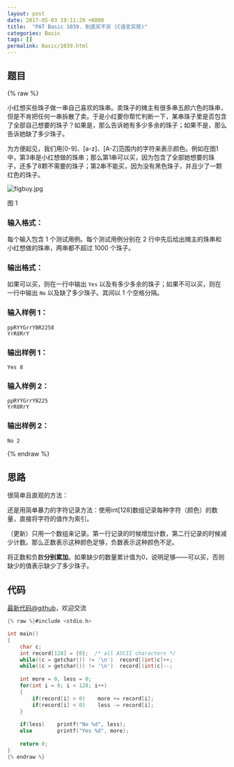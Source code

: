 ```yaml
---
layout: post
date: 2017-05-03 19:11:29 +0800
title:  "PAT Basic 1039. 到底买不买 (C语言实现)"
categories: Basic
tags: []
permalink: Basic/1039.html
---
```


## 题目

{% raw %}<div class="ques-view"><p>小红想买些珠子做一串自己喜欢的珠串。卖珠子的摊主有很多串五颜六色的珠串，但是不肯把任何一串拆散了卖。于是小红要你帮忙判断一下，某串珠子里是否包含了全部自己想要的珠子？如果是，那么告诉她有多少多余的珠子；如果不是，那么告诉她缺了多少珠子。</p>
<p>为方便起见，我们用[0-9]、[a-z]、[A-Z]范围内的字符来表示颜色。例如在图1中，第3串是小红想做的珠串；那么第1串可以买，因为包含了全部她想要的珠子，还多了8颗不需要的珠子；第2串不能买，因为没有黑色珠子，并且少了一颗红色的珠子。</p>
<p><img alt="figbuy.jpg" src="https://images.ptausercontent.com/b7e2ffa6-8819-436d-ad79-a41263abe914.jpg"/></p>
<p>图 1</p>
<h3 id="-">输入格式：</h3>
<p>每个输入包含 1 个测试用例。每个测试用例分别在 2 行中先后给出摊主的珠串和小红想做的珠串，两串都不超过 1000 个珠子。</p>
<h3 id="-">输出格式：</h3>
<p>如果可以买，则在一行中输出 <code>Yes</code> 以及有多少多余的珠子；如果不可以买，则在一行中输出 <code>No</code> 以及缺了多少珠子。其间以 1 个空格分隔。</p>
<h3 id="-1-">输入样例 1：</h3>
<pre><code class="lang-in">ppRYYGrrYBR2258
YrR8RrY
</code></pre>
<h3 id="-1-">输出样例 1：</h3>
<pre><code class="lang-out">Yes 8
</code></pre>
<h3 id="-2-">输入样例 2：</h3>
<pre><code class="lang-in">ppRYYGrrYB225
YrR8RrY
</code></pre>
<h3 id="-2-">输出样例 2：</h3>
<pre><code class="lang-out">No 2
</code></pre>
</div>{% endraw %}

## 思路

很简单且直观的方法：

还是用简单暴力的字符记录方法：使用int[128]数组记录每种字符（颜色）的数量，直接将字符的值作为索引。

（更新）只用一个数组来记录。第一行记录的时候增加计数，第二行记录的时候减少计数。那么正数表示这种颜色足够，负数表示这种颜色不足。

将正数和负数**分别累加**。如果缺少的数量累计值为0，说明足够——可以买，否则缺少的值表示缺少了多少珠子。

## 代码

[最新代码@github](https://github.com/OliverLew/PAT/blob/master/PATBasic/1039.c)，欢迎交流
```c
{% raw %}#include <stdio.h>

int main()
{
    char c;
    int record[128] = {0};  /* all ASCII characters */
    while((c = getchar()) != '\n')  record[(int)c]++;
    while((c = getchar()) != '\n')  record[(int)c]--;
    
    int more = 0, less = 0;
    for(int i = 0; i < 128; i++)
    {
        if(record[i] > 0)    more += record[i];
        if(record[i] < 0)    less -= record[i];
    }
    
    if(less)    printf("No %d", less);
    else        printf("Yes %d", more);
    
    return 0;
}
{% endraw %}
```